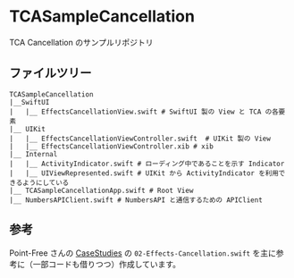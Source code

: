 # TCASampleCancellation
TCA Cancellation のサンプルリポジトリ

## ファイルツリー

```
TCASampleCancellation
|__SwiftUI
|   |__ EffectsCancellationView.swift # SwiftUI 製の View と TCA の各要素
|__ UIKit
|   |__ EffectsCancellationViewController.swift  # UIKit 製の View
|   |__ EffectsCancellationViewController.xib # xib
|__ Internal
|   |__ ActivityIndicator.swift # ローディング中であることを示す Indicator
|   |__ UIViewRepresented.swift # UIKit から ActivityIndicator を利用できるようにしている
|__ TCASampleCancellationApp.swift # Root View
|__ NumbersAPIClient.swift # NumbersAPI と通信するための APIClient 
```

## 参考
Point-Free さんの [CaseStudies](https://github.com/pointfreeco/swift-composable-architecture/tree/main/Examples/CaseStudies) の `02-Effects-Cancellation.swift` を主に参考に（一部コードも借りつつ）作成しています。
